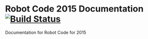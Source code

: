 Robot Code 2015 Documentation [![Build Status](https://travis-ci.org/HarkerRobo/RobotCode2015.png?branch=master)](https://travis-ci.org/HarkerRobo/RobotCode2015)
==============

Documentation for Robot Code for 2015
